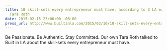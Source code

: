 ```yaml
---
title: 10 skill-sets every entrepreneur must have, according to 3 LA executives, featuring
  Tara Roth
date: 2015-02-15 23:00:00 -08:00
press_url: http://www.builtinla.com/2015/02/16/10-skill-sets-every-entrepreneur-must-have-according-3-la-executives
---
```


Be Passionate. Be Authentic. Stay Committed. Our own Tara Roth talked to Built in LA about the skill-sets every entrepreneur must have.
